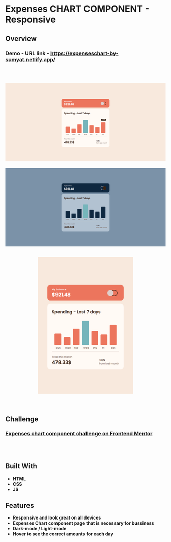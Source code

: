 # Expenses CHART COMPONENT - Responsive

## Overview

  <h3>   Demo - URL link -
    <a href="https://expenseschart-by-sumyat.netlify.app/">
     https://expenseschart-by-sumyat.netlify.app/
    </a>
  </h3>

<br/>
<br/>

![](Demo/large-screen.png)
<br/>
<br/>
![](Demo/large-screen-dark.png)
<br/>
<br/>

<div align="center">
<img src="Demo/small-screen.png" width="300">
</div>

<br/>
<br/>

## Challenge

###  [Expenses chart component challenge on Frontend Mentor](https://www.frontendmentor.io/challenges/expenses-chart-component-e7yJBUdjwt)

<br/>
<br/>

## Built With

- **HTML**
- **CSS**
- **JS**

## Features

- **Responsive and look great on all devices**
- **Expenses Chart component page that is necessary for bussiness**
- **Dark-mode / Light-mode**
- **Hover to see the correct amounts for each day**
